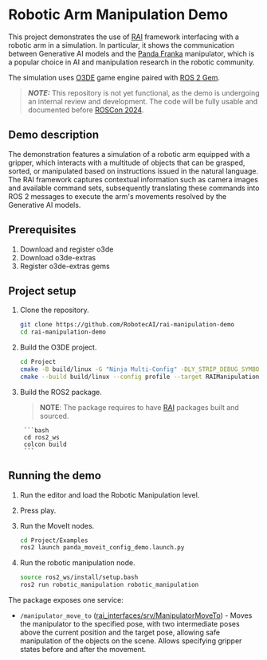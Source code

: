 # Robotic Arm Manipulation Demo

This project demonstrates the use of [RAI](https://github.com/RobotecAI/rai) framework interfacing with a robotic arm in a simulation. In particular, it shows the communication between Generative AI models and the [Panda Franka](https://www.franka.de/) manipulator, which is a popular choice in AI and manipulation research in the robotic community. 

The simulation uses [O3DE](https://www.o3de.org/) game engine paired with [ROS 2 Gem](https://docs.o3de.org/docs/user-guide/interactivity/robotics/).

> **_NOTE:_**  This repository is not yet functional, as the demo is undergoing an internal review and development. The code will be fully usable and documented before [ROSCon 2024](https://roscon.ros.org/2024/).

## Demo description

The demonstration features a simulation of a robotic arm equipped with a gripper, which interacts with a multitude of objects that can be grasped, sorted, or manipulated based on instructions issued in the natural language. The RAI framework captures contextual information such as camera images and available command sets, subsequently translating these commands into ROS 2 messages to execute the arm's movements resolved by the Generative AI models.

## Prerequisites

1. Download and register o3de
2. Download o3de-extras
3. Register o3de-extras gems

## Project setup

1. Clone the repository.

    ```bash
    git clone https://github.com/RobotecAI/rai-manipulation-demo
    cd rai-manipulation-demo
    ```

2. Build the O3DE project.

    ```bash
    cd Project
    cmake -B build/linux -G "Ninja Multi-Config" -DLY_STRIP_DEBUG_SYMBOLS=TRUE -DLY_DISABLE_TEST_MODULES=ON
    cmake --build build/linux --config profile --target RAIManipulationDemo.Assets RAIManipulationDemo.GameLauncher
    ```

3. Build the ROS2 package.

    > ****NOTE****: The package requires to have [RAI](https://github.com/RobotecAI/rai) packages built and sourced.

        ```bash
        cd ros2_ws
        colcon build
        ```

## Running the demo

1. Run the editor and load the Robotic Manipulation level.
2. Press play.
3. Run the MoveIt nodes.

    ```bash
    cd Project/Examples
    ros2 launch panda_moveit_config_demo.launch.py
    ```

4. Run the robotic manipulation node.
    ```bash
    source ros2_ws/install/setup.bash
    ros2 run robotic_manipulation robotic_manipulation
    ```

The package exposes one service:

- `/manipulator_move_to` ([rai_interfaces/srv/ManipulatorMoveTo](https://github.com/RobotecAI/rai/blob/development/src/rai_interfaces/srv/ManipulatorMoveTo.srv)) -
Moves the manipulator to the specified pose, with two intermediate poses above the current position and the target pose, allowing safe manipulation of the objects on the scene. Allows specifying gripper states before and after the movement.
